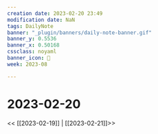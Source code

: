 ```yaml
---
creation date: 2023-02-20 23:49
modification date: NaN
tags: DailyNote
banner: "_plugin/banners/daily-note-banner.gif"
banner_y: 0.5536
banner_x: 0.50168
cssclass: noyaml
banner_icon: 💌
week: 2023-08

---
```


# 2023-02-20

<< [[2023-02-19]] | [[2023-02-21]]>>

